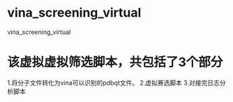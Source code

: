# vina_screening_virtual
vina_screening_virtual
# 该虚拟虚拟筛选脚本，共包括了3个部分
  1.将分子文件转化为vina可以识别的pdbqt文件。
  2.虚拟赛选脚本
  3.对接完日志分析脚本
